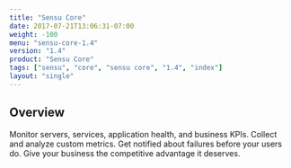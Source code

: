```yaml
---
title: "Sensu Core"
date: 2017-07-21T13:06:31-07:00
weight: -100
menu: "sensu-core-1.4"
version: "1.4"
product: "Sensu Core"
tags: ["sensu", "core", "sensu core", "1.4", "index"]
layout: "single"
---
```


## Overview
Monitor servers, services, application health, and business KPIs. Collect and analyze custom metrics. Get notified about failures before your users do. Give your business the competitive advantage it deserves.
